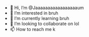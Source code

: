 - 👋 Hi, I’m @Jaaaaaaaaaaaaaaaaaum
- 👀 I’m interested in bruh
- 🌱 I’m currently learning bruh
- 💞️ I’m looking to collaborate on lol
- 📫 How to reach me k

<!---
Jaaaaaaaaaaaaaaaaaum/Jaaaaaaaaaaaaaaaaaum is a ✨ special ✨ repository because its `README.md` (this file) appears on your GitHub profile.
You can click the Preview link to take a look at your changes.
--->

